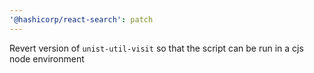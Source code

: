 ```yaml
---
'@hashicorp/react-search': patch
---
```


Revert version of `unist-util-visit` so that the script can be run in a cjs node environment
